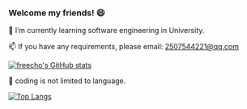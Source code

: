 ### Welcome my friends! 😄

🌱 I’m currently learning software engineering in University.

📫 If you have any requirements, please email: 2507544221@qq.com

[![freecho's GitHub stats](https://github-readme-stats-sooty-beta-38.vercel.app/api?username=freecho&show_icons=true&theme=transparent&count_private=true)](https://github.com/anuraghazra/github-readme-stats)

🔭 coding is not limited to language.

[![Top Langs](https://github-readme-stats-sooty-beta-38.vercel.app/api/top-langs/?username=freecho&layout=compact)](https://github.com/anuraghazra/github-readme-stats)




<!--
**freecho/freecho** is a ✨ _special_ ✨ repository because its `README.md` (this file) appears on your GitHub profile.

Here are some ideas to get you started:

- 🔭 I’m currently working on ...
- 🌱 I’m currently learning ...
- 👯 I’m looking to collaborate on ...
- 🤔 I’m looking for help with ...
- 💬 Ask me about ...
- 📫 How to reach me: ...
- 😄 Pronouns: ...
- ⚡ Fun fact: ...
-->
